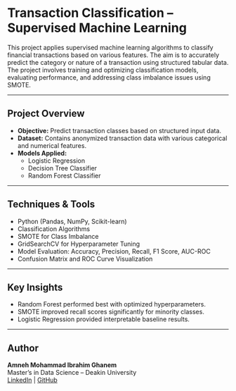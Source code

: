 # Transaction Classification – Supervised Machine Learning

This project applies supervised machine learning algorithms to classify financial transactions based on various features. The aim is to accurately predict the category or nature of a transaction using structured tabular data. The project involves training and optimizing classification models, evaluating performance, and addressing class imbalance issues using SMOTE.

---

## Project Overview

- **Objective:** Predict transaction classes based on structured input data.
- **Dataset:** Contains anonymized transaction data with various categorical and numerical features.
- **Models Applied:**
  - Logistic Regression
  - Decision Tree Classifier
  - Random Forest Classifier

---

## Techniques & Tools

- Python (Pandas, NumPy, Scikit-learn)
- Classification Algorithms
- SMOTE for Class Imbalance
- GridSearchCV for Hyperparameter Tuning
- Model Evaluation: Accuracy, Precision, Recall, F1 Score, AUC-ROC
- Confusion Matrix and ROC Curve Visualization

---

##  Key Insights

- Random Forest performed best with optimized hyperparameters.
- SMOTE improved recall scores significantly for minority classes.
- Logistic Regression provided interpretable baseline results.


---

## Author

**Amneh Mohammad Ibrahim Ghanem**  
Master’s in Data Science – Deakin University  
[LinkedIn](https://www.linkedin.com/in/amneh-m) | [GitHub](https://github.com/amneh992)
